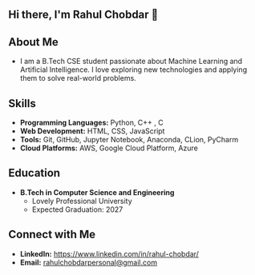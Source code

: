 
<!--
**RahulChobdar/RahulChobdar** is a ✨ _special_ ✨ repository because its `README.md` (this file) appears on your GitHub profile.

Here are some ideas to get you started:

- 🔭 I’m currently working on ...
- 🌱 I’m currently learning ...
- 👯 I’m looking to collaborate on ...
- 🤔 I’m looking for help with ...
- 💬 Ask me about ...
- 📫 How to reach me: ...
- 😄 Pronouns: ...
- ⚡ Fun fact: ...
-->
## Hi there, I'm Rahul Chobdar 👋

## About Me
- I am a B.Tech CSE student passionate about Machine Learning and Artificial Intelligence.
I love exploring new technologies and applying them to solve real-world problems.

## Skills
- **Programming Languages:** Python, C++ , C
- **Web Development:** HTML, CSS, JavaScript
- **Tools:** Git, GitHub, Jupyter Notebook, Anaconda, CLion, PyCharm
- **Cloud Platforms:** AWS, Google Cloud Platform, Azure

## Education
- **B.Tech in Computer Science and Engineering**
  - Lovely Professional University
  - Expected Graduation: 2027

## Connect with Me
- **LinkedIn:** https://www.linkedin.com/in/rahul-chobdar/
- **Email:** rahulchobdarpersonal@gmail.com

